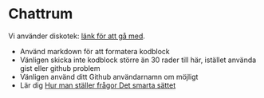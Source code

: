 # Chattrum

Vi använder diskotek: [länk för att gå med](https://discord.gg/CpevuvY).

* Använd markdown för att formatera kodblock
* Vänligen skicka inte kodblock större än 30 rader till här, istället använda gist eller github problem
* Vänligen använd ditt Github användarnamn om möjligt
* Lär dig [Hur man ställer frågor Det smarta sättet](http://www.catb.org/~esr/faqs/smart-questions.html)

